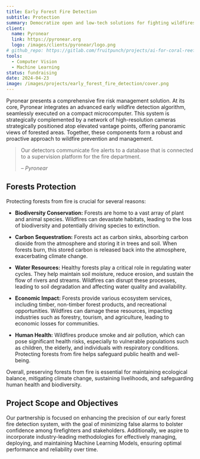 ```yaml
---
title: Early Forest Fire Detection
subtitle: Protection
summary: Democratize open and low-tech solutions for fighting wildfires, for the benefit of the ecosystems and the citizens.
client: 
  name: Pyronear
  link: https://pyronear.org
  logo: /images/clients/pyronear/logo.png
# github_repo: https://gitlab.com/fruitpunch/projects/ai-for-coral-reefs-2/supervised-learning/yolov8
tools:
  - Computer Vision
  - Machine Learning
status: fundraising
date: 2024-04-23
image: /images/projects/early_forest_fire_detection/cover.png
---
```


Pyronear presents a comprehensive fire risk management
solution. At its core, Pyronear integrates an advanced
early wildfire detection algorithm, seamlessly executed
on a compact microcomputer. This system is strategically
complemented by a network of high-resolution cameras
strategically positioned atop elevated vantage points,
offering panoramic views of forested areas. Together,
these components form a robust and proactive approach to
wildfire prevention and management.

> Our detectors communicate fire alerts to a database that is connected
> to a supervision platform for the fire department.
>
> <cite>– Pyronear</cite>

## Forests Protection

Protecting forests from fire is crucial for several reasons:

- __Biodiversity Conservation:__ Forests are home to a
vast array of plant and animal species. Wildfires can
devastate habitats, leading to the loss of biodiversity
and potentially driving species to extinction.
- __Carbon Sequestration:__ Forests act as carbon sinks,
absorbing carbon dioxide from the atmosphere and storing
it in trees and soil. When forests burn, this stored
carbon is released back into the atmosphere,
exacerbating climate change.
- __Water Resources:__ Healthy forests play a critical
role in regulating water cycles. They help maintain soil
moisture, reduce erosion, and sustain the flow of rivers
and streams. Wildfires can disrupt these processes,
leading to soil degradation and affecting water quality
and availability.

- __Economic Impact:__ Forests provide various ecosystem
services, including timber, non-timber forest products,
and recreational opportunities. Wildfires can damage
these resources, impacting industries such as forestry,
tourism, and agriculture, leading to economic losses for
communities.
- __Human Health:__ Wildfires produce smoke and air
pollution, which can pose significant health risks,
especially to vulnerable populations such as children,
the elderly, and individuals with respiratory
conditions. Protecting forests from fire helps safeguard
public health and well-being.

Overall, preserving forests from fire is essential for
maintaining ecological balance, mitigating climate
change, sustaining livelihoods, and safeguarding human
health and biodiversity.

## Project Scope and Objectives

Our partnership is focused on enhancing the precision of
our early forest fire detection system, with the goal of
minimizing false alarms to bolster confidence among
firefighters and stakeholders. Additionally, we aspire
to incorporate industry-leading methodologies for
effectively managing, deploying, and maintaining Machine
Learning Models, ensuring optimal performance and
reliability over time.
